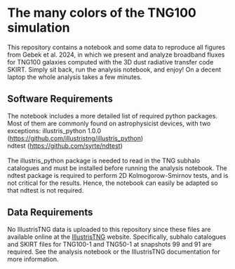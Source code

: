# The many colors of the TNG100 simulation
This repository contains a notebook and some data to reproduce all figures from Gebek et al. 2024, in which we present and analyze broadband fluxes for TNG100 galaxies computed with the 3D dust radiative transfer code SKIRT. Simply sit back, run the analysis notebook, and enjoy! On a decent laptop the whole analysis takes a few minutes.

## Software Requirements
The notebook includes a more detailed list of required python packages. Most of them are commonly found on astrophysicist devices, with two exceptions:
illustris_python 1.0.0 (https://github.com/illustristng/illustris_python)\
ndtest (https://github.com/syrte/ndtest)\
\
The illustris_python package is needed to read in the TNG subhalo catalogues and must be installed before running the analysis notebook. The ndtest package is required to perform 2D Kolmogorow-Smirnov tests, and is not critical for the results. Hence, the notebook can easily be adapted so that ndtest is not required.

## Data Requirements
No IllustrisTNG data is uploaded to this repository since these files are available online at the [IllustrisTNG](www.tng-project.org) website. Specifically, subhalo catalogues and SKIRT files for TNG100-1 and TNG50-1 at snapshots 99 and 91 are required. See the analysis notebook or the IllustrisTNG documentation for more information.
